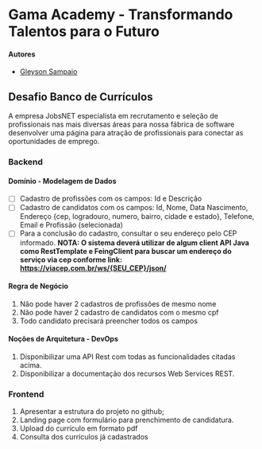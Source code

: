 # Gama Academy - Transformando Talentos para o Futuro

#### Autores
- [Gleyson Sampaio](https://github.com/gleyson-gama)

## Desafio Banco de Currículos
A empresa JobsNET especialista em recrutamento e seleção de profissionais nas mais diversas áreas para nossa fábrica de software desenvolver uma página para atração de profissionais para conectar as oportunidades de emprego.

### Backend

#### Domínio - Modelagem de Dados

- [ ] Cadastro de profissões com os campos: Id e Descrição
- [ ] Cadastro de candidatos com os campos: Id, Nome, Data Nascimento, Endereço {cep, logradouro, numero, bairro, cidade e estado}, Telefone, Email e Profissão (selecionada)
- [ ] Para a conclusão do cadastro, consultar o seu endereço pelo CEP informado.
**NOTA: O sistema deverá utilizar de algum client API Java como RestTemplate e FeingClient para buscar um endereço do serviço via cep conforme link: https://viacep.com.br/ws/{SEU_CEP}/json/** 

#### Regra de Negócio

1. Não pode haver 2 cadastros de profissões de mesmo nome
1. Não pode haver 2 cadastro de candidatos com o mesmo cpf
1. Todo candidato precisará preencher todos os campos

#### Noções de Arquitetura - DevOps

1. Disponibilizar uma API Rest com todas as funcionalidades citadas acima.
1. Disponibilizar a documentação dos recursos Web Services REST.


### Frontend

1. Apresentar a estrutura do projeto no github;
1. Landing page com formulário para prenchimento de candidatura.
1. Upload do currículo em formato pdf
1. Consulta dos currículos já cadastrados
